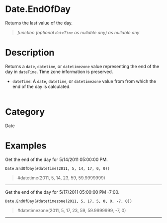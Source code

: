﻿# Date.EndOfDay
Returns the last value of the day.
> _function (optional <code>dateTime</code> as nullable any) as nullable any_
# Description 
Returns a <code>date</code>, <code>datetime</code>, or <code>datetimezone</code> value representing the end of the day in <code>dateTime</code>. Time zone information is preserved.
      <ul>
        <li><code>dateTime</code>: A <code>date</code>, <code>datetime</code>, or <code>datetimezone</code> value from from which the end of the day is calculated.</li>       
      </ul>

# Category 
Date
# Examples 
Get the end of the day for 5/14/2011 05:00:00 PM.
```
Date.EndOfDay(#datetime(2011, 5, 14, 17, 0, 0))
```
> #datetime(2011, 5, 14, 23, 59, 59.9999999)
***
Get the end of the day for 5/17/2011 05:00:00 PM -7:00.
```
Date.EndOfDay(#datetimezone(2011, 5, 17, 5, 0, 0, -7, 0))
```
> #datetimezone(2011, 5, 17, 23, 59, 59.9999999, -7, 0)
***
